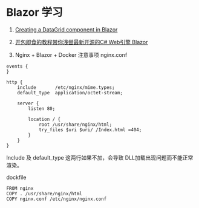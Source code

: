 # Blazor 学习

1. [Creating a DataGrid component in Blazor](https://www.meziantou.net/creating-a-datagrid-component-in-blazor.htm)

1. [开包即食的教程带你浅尝最新开源的C# Web引擎 Blazor](https://www.csharpkit.com/2018-03-24_60326.html)

2. Nginx + Blazor + Docker 注意事项
nginx.conf
``` 
events {
}

http {
    include       /etc/nginx/mime.types;
    default_type  application/octet-stream;

    server {
        listen 80;

        location / {
            root /usr/share/nginx/html;
            try_files $uri $uri/ /Index.html =404;
        }
    }
}
```
Include 及 default_type 这两行如果不加，会导致 DLL加载出现问题而不能正常渲染。

dockfile
```
FROM nginx
COPY . /usr/share/nginx/html
COPY nginx.conf /etc/nginx/nginx.conf
```